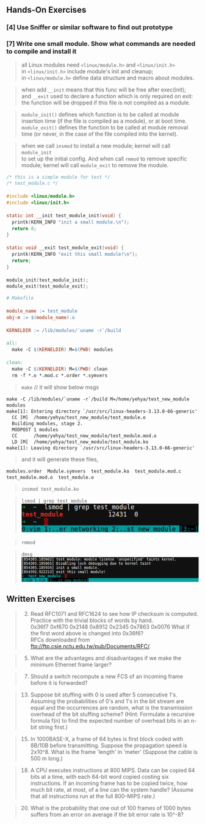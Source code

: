 ## Hands-On Exercises ##

### [4] Use Sniffer or similar software to find out prototype ###

### [7] Write one small module. Show what commands are needed to compile and install it ###

> all Linux modules need `<linux/module.h>` and `<linux/init.h>`  
> in `<linux/init.h>` include module's init and cleanup;  
> in `<linux/module.h>` define data structure and macro about modules.  

> when add `__init` means that this func will be free after exec(init);  
> and `__exit` used to declare a function which is only required on exit: 
> the function will be dropped if this file is not compiled as a module.

> `module_init()` defines which function is to be called at module insertion time 
> (if the file is compiled as a module), or at boot time.  
> `module_exit()` defines the function to be called at module removal time 
> (or never, in the case of the file compiled into the kernel).

> when we call `insmod` to install a new module; kernel will call `module_init`  
> to set up the initial config.
> And when call `rmmod` to remove specific module; kernel will call `module_exit` 
> to remove the module.

```c
/* this is a simple module for test */
/* test_module.c */

#include <linux/module.h>
#include <linux/init.h>

static int __init test_module_init(void) {
  printk(KERN_INFO "init a small module.\n");
  return 0;
}

static void __exit test_module_exit(void) {
  printk(KERN_INFO "exit this small module!\n");
  return;
}

module_init(test_module_init);
module_exit(test_module_exit);
```

```makefile
# Makefile

module_name := test_module
obj-m := $(module_name).o

KERNELDIR := /lib/modules/`uname -r`/build

all:
  make -C $(KERNELDIR) M=$(PWD) modules

clean:
  make -C $(KERNELDIR) M=$(PWD) clean
  rm -f *.o *.mod.c *.order *.symvers
```

> `make`  // it will show below msgs

```text
make -C /lib/modules/`uname -r`/build M=/home/yehya/test_new_module modules
make[1]: Entering directory `/usr/src/linux-headers-3.13.0-66-generic'
  CC [M]  /home/yehya/test_new_module/test_module.o
  Building modules, stage 2.
  MODPOST 1 modules
  CC      /home/yehya/test_new_module/test_module.mod.o
  LD [M]  /home/yehya/test_new_module/test_module.ko
make[1]: Leaving directory `/usr/src/linux-headers-3.13.0-66-generic'
```
> and it will generate these files,

```text
modules.order  Module.symvers  test_module.ko  test_module.mod.c  
test_module.mod.o  test_module.o
```

> `insmod test_module.ko`

> `lsmod | grep test_module`  
![2.png](images/2.png)

> `rmmod`

> `dmsg`  
![1.png](images/1.png)

## Written Exercises ##

> 2. Read RFC1071 and RFC1624 to see how IP checksum is computed. Practice with 
the trivial blocks of words by hand.  
> 0x36f7    0xf670    0x2148   0x8912   0x2345  0x7863  0x0076
> What if the first word above is changed into 0x36f6?  
> RFCs downloaded from ftp://ftp.csie.nctu.edu.tw/pub/Documents/RFC/.

> 5. What are the advantages and disadvantages if we make the minimum Ethernet 
frame larger?

> 7. Should a switch recompute a new FCS of an incoming frame before it is 
forwarded?

> 13. Suppose bit stuffing with 0 is used after 5 consecutive 1's. Assuming the 
probabilities of 0's and 1's in the bit stream are equal and the occurrences 
are random, what is the transmission overhead of the bit stuffing scheme? 
(Hint: Formulate a recursive formula f(n) to find the expected number of 
overhead bits in an n-bit string first.)

> 15. In 1000BASE-X, a frame of 64 bytes is first block coded with 8B/10B 
before transmitting. Suppose the propagation speed is 2x10^8. What is the frame 
'length' in 'meter' (Suppose the cable is 500 m long.)


> 18. A CPU executes instructions at 800 MIPS. Data can be copied 64 bits at a 
time, with each 64-bit word copied costing six instructions. If an incoming 
frame has to be copied twice, how much bit rate, at most, of a line can the 
system handle? (Assume that all instructions run at the full 800-MIPS rate.)


> 20. What is the probability that one out of 100 frames of 1000 bytes suffers 
from an error on average if the bit error rate is 10^-8?



